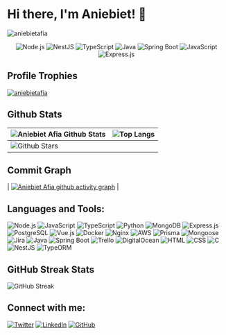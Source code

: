 # Hi there, I'm Aniebiet! 👋

<p align="left"> <img src="https://komarev.com/ghpvc/?username=aniebietafia&label=Profile%20views&color=0e75b6&style=flat" alt="aniebietafia" /> </p>

<div align="center">

  
  ![Node.js](https://img.shields.io/badge/Node.js-339933?style=for-the-badge&logo=nodedotjs&logoColor=white)
  ![NestJS](https://img.shields.io/badge/NestJS-E0234E?style=for-the-badge&logo=nestjs&logoColor=white)
  ![TypeScript](https://img.shields.io/badge/typescript-%23007ACC.svg?style=for-the-badge&logo=typescript&logoColor=white)
  ![Java](https://img.shields.io/badge/Java-007396?style=for-the-badge&logo=java&logoColor=white)
  ![Spring Boot](https://img.shields.io/badge/Spring%20Boot-6DB33F?style=for-the-badge&logo=springboot&logoColor=white)
  ![JavaScript](https://img.shields.io/badge/JavaScript-323330?style=for-the-badge&logo=javascript&logoColor=F7DF1E)
  ![Express.js](https://img.shields.io/badge/Express.js-000000?style=for-the-badge&logo=express&logoColor=white)

  
</div>

## Profile Trophies

<p align="left"> <a href="https://github.com/aniebietafia/github-profile-trophy"><img src="https://github-profile-trophy.vercel.app/?username=aniebietafia" alt="aniebietafia" /></a> </p>

## Github Stats
  
| ![Aniebiet Afia Github Stats](https://github-readme-stats.vercel.app/api?username=aniebietafia&show_icons=true&theme=radical) | ![Top Langs](https://github-readme-stats.vercel.app/api/top-langs/?username=aniebietafia&langs_count=8&theme=radical&layout=compact) |
| ----------------------------------------------------------------------------------------------------------------------------- | --------------------------------------------------------------------------------------------------------------------------------------------------------- |
| ![Github Stars](http://github-profile-summary-cards.vercel.app/api/cards/productive-time?username=aniebietafia&theme=radical&utcOffset=8) |

## Commit Graph
| [![Aniebiet Afia github activity graph](https://github-readme-activity-graph.vercel.app/graph?username=aniebietafia&bg_color=d4d1ff&color=4c749e&line=9e4c59&point=40413e&area=true&hide_border=true)](https://github.com/aniebietafia/github-readme-activity-graph) |


## Languages and Tools:
![Node.js](https://img.shields.io/badge/Node.js-339933?style=for-the-badge&logo=nodedotjs&logoColor=white)
![JavaScript](https://img.shields.io/badge/JavaScript-323330?style=for-the-badge&logo=javascript&logoColor=F7DF1E)
![TypeScript](https://img.shields.io/badge/typescript-%23007ACC.svg?style=for-the-badge&logo=typescript&logoColor=white)
![Python](https://img.shields.io/badge/Python-FFD43B?style=for-the-badge&logo=python&logoColor=blue)
![MongoDB](https://img.shields.io/badge/MongoDB-4EA94B?style=for-the-badge&logo=mongodb&logoColor=white)
![Express.js](https://img.shields.io/badge/Express.js-000000?style=for-the-badge&logo=express&logoColor=white)
![PostgreSQL](https://img.shields.io/badge/PostgreSQL-336791?style=for-the-badge&logo=postgresql&logoColor=white)
![Vue.js](https://img.shields.io/badge/Vue.js-35495E?style=for-the-badge&logo=vue.js&logoColor=4FC08D)
![Docker](https://img.shields.io/badge/Docker-2496ED?style=for-the-badge&logo=docker&logoColor=white)
![Nginx](https://img.shields.io/badge/Nginx-009639?style=for-the-badge&logo=nginx&logoColor=white)
![AWS](https://img.shields.io/badge/AWS-232F3E?style=for-the-badge&logo=amazon-aws&logoColor=white)
![Prisma](https://img.shields.io/badge/Prisma-2D3748?style=for-the-badge&logo=prisma&logoColor=white)
![Mongoose](https://img.shields.io/badge/Mongoose-880000?style=for-the-badge&logo=mongoose&logoColor=white)
![Jira](https://img.shields.io/badge/Jira-0052CC?style=for-the-badge&logo=jira&logoColor=white)
![Java](https://img.shields.io/badge/Java-007396?style=for-the-badge&logo=java&logoColor=white)
![Spring Boot](https://img.shields.io/badge/Spring%20Boot-6DB33F?style=for-the-badge&logo=spring-boot&logoColor=white)
![Trello](https://img.shields.io/badge/Trello-0052CC?style=for-the-badge&logo=trello&logoColor=white)
![DigitalOcean](https://img.shields.io/badge/DigitalOcean-0080FF?style=for-the-badge&logo=digitalocean&logoColor=white)
![HTML](https://img.shields.io/badge/HTML-E34F26?style=for-the-badge&logo=html5&logoColor=white)
![CSS](https://img.shields.io/badge/CSS-1572B6?style=for-the-badge&logo=css3&logoColor=white)
![C](https://img.shields.io/badge/C-A8B9CC?style=for-the-badge&logo=c&logoColor=white)
![NestJS](https://img.shields.io/badge/NestJS-E0234E?style=for-the-badge&logo=nestjs&logoColor=white)
![TypeORM](https://img.shields.io/badge/TypeORM-262627?style=for-the-badge&logo=typeorm&logoColor=white)

## GitHub Streak Stats
![GitHub Streak](https://github-readme-streak-stats.herokuapp.com/?user=aniebietafia&theme=dark&hide_border=true&date_format=M%20j%5B%2C%20Y%5D)

## Connect with me:
[![Twitter](https://img.shields.io/badge/Twitter-1DA1F2?style=for-the-badge&logo=twitter&logoColor=white)](https://twitter.com/aniebietafia_)
[![LinkedIn](https://img.shields.io/badge/LinkedIn-0077B5?style=for-the-badge&logo=linkedin&logoColor=white)](https://linkedin.com/in/aniebietafia)
[![GitHub](https://img.shields.io/badge/GitHub-181717?style=for-the-badge&logo=github&logoColor=white)](https://github.com/aniebietafia)
